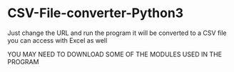 # CSV-File-converter-Python3
Just change the URL and run the program it will be converted to a CSV file you can access with Excel as well

YOU MAY NEED TO DOWNLOAD SOME OF THE MODULES USED IN THE PROGRAM

